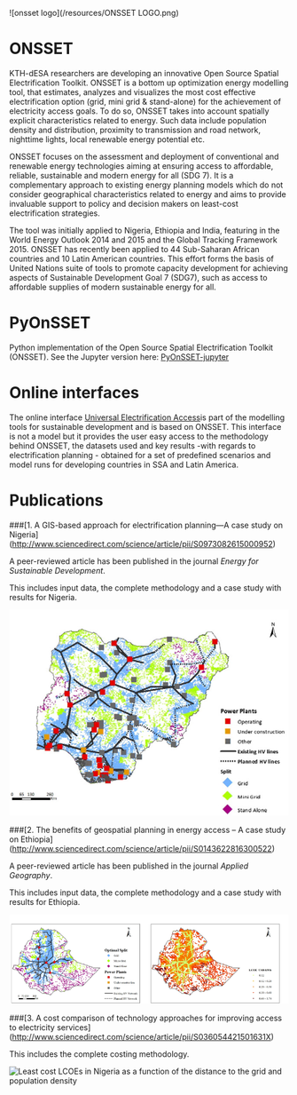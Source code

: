 
![onsset logo](/resources/ONSSET LOGO.png)

# ONSSET

KTH-dESA researchers are developing an innovative Open Source Spatial Electrification Toolkit. ONSSET is  a bottom up optimization energy modelling tool, that estimates, analyzes and visualizes the most cost effective electrification option (grid, mini grid & stand-alone) for the achievement of electricity access goals. To do so, ONSSET takes into account spatially explicit characteristics related to energy. Such data include population density and distribution, proximity to transmission and road network, nighttime lights, local renewable energy potential etc.

ONSSET focuses on the assessment and deployment of conventional and renewable energy technologies aiming at ensuring access to affordable, reliable, sustainable and modern energy for all (SDG 7). It is a complementary approach to existing energy planning models which do not consider geographical characteristics related to energy and aims to provide invaluable support to policy and decision makers on least-cost electrification strategies.

The tool was initially applied to Nigeria, Ethiopia and India, featuring in the World Energy Outlook 2014 and 2015 and the Global Tracking Framework 2015. ONSSET has recently been applied to 44 Sub-Saharan African countries and  10 Latin American countries. This effort forms the basis of United Nations suite of tools to promote capacity development for achieving aspects of Sustainable Development Goal 7 (SDG7), such as access to affordable supplies of modern sustainable energy for all.

# PyOnSSET

Python implementation of the Open Source Spatial Electrification Toolkit (ONSSET).
See the Jupyter version here: [PyOnSSET-jupyter](https://github.com/KTH-dESA/PyOnSSET-jupyter)

# Online interfaces

The online interface [Universal Electrification Access](https://un-desa-modelling.github.io/electrification-paths-visualisation/)is part of the modelling tools for sustainable development and is based on ONSSET. 
This interface is not a model but it provides the user easy access to the methodology behind ONSSET, the datasets used and key results -with regards to electrification planning - obtained for a set of predefined scenarios and model runs for developing countries in SSA and Latin America. 


# Publications


###[1. A GIS-based approach for electrification planning—A case study on Nigeria]
(http://www.sciencedirect.com/science/article/pii/S0973082615000952)

A peer-reviewed article has been published in the journal *Energy for Sustainable Development*.

This includes input data, the complete methodology and a case study with results for Nigeria.

![Optimal electrification mix in Nigeria](/resources/nigeria_electrification_map.png "Optimal electrification mix in Nigeria")


###[2. The benefits of geospatial planning in energy access – A case study on Ethiopia]
(http://www.sciencedirect.com/science/article/pii/S0143622816300522)

A peer-reviewed article has been published in the journal *Applied Geography*.

This includes input data, the complete methodology and a case study with results for Ethiopia.

![Optimal electrification mix and spatial levelized cost of electricity in Ethiopia](/resources/Ethiopia_optimalmix_LCOE.png "Optimal electrification mix and spatial levelized cost of electricity in Ethiopia")


###[3. A cost comparison of technology approaches for improving access to electricity services]
(http://www.sciencedirect.com/science/article/pii/S036054421501631X)

This includes the complete costing methodology. 

![Least cost LCOEs in Nigeria as a function of the distance to the grid and population density
](/resources/Nigeria_LCOE_surface.png "Least cost LCOEs in Nigeria as a function of the distance to the grid and population density
")
